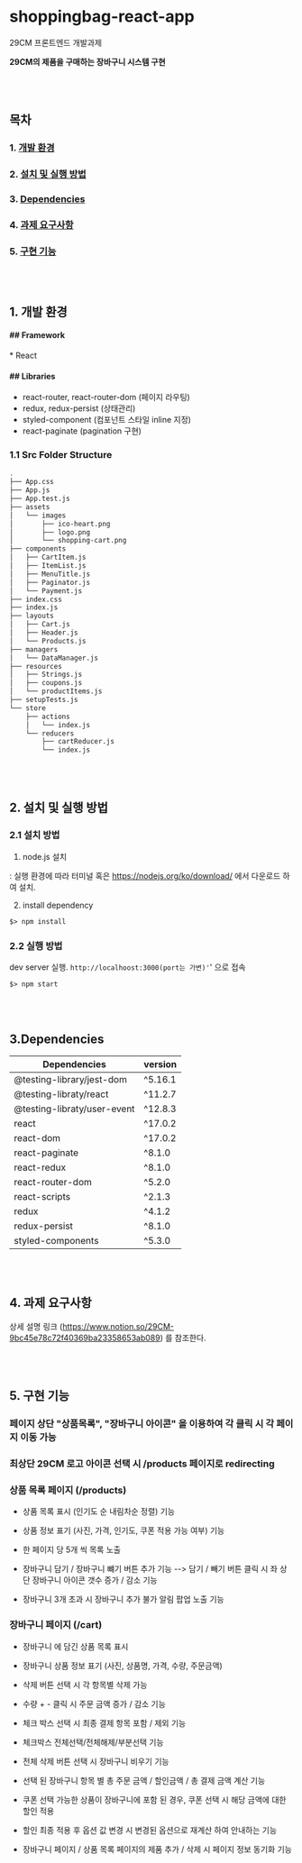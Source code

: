 # shoppingbag-react-app
29CM 프론트엔드 개발과제

**29CM의 제품을 구매하는 장바구니 시스템 구현**


<br>

<br>

## 목차

### 1. [개발 환경](#dev-environment)

### 2. [설치 및 실행 방법](#installation)

### 3. [Dependencies](#dependencies)

### 4. [과제 요구사항](#requirement)

### 5. [구현 기능](#solution)





<br>

<br>

<h2 id="dev-environment">1. 개발 환경</h2>

####

#### ## Framework

\* React

#### ## Libraries

* react-router, react-router-dom (페이지 라우팅)
* redux, redux-persist (상태관리)
* styled-component (컴포넌트 스타일 inline 지정)
* react-paginate (pagination 구현)




### 1.1 Src Folder Structure

```bash
.
├── App.css
├── App.js
├── App.test.js
├── assets
│   └── images
│       ├── ico-heart.png
│       ├── logo.png
│       └── shopping-cart.png
├── components
│   ├── CartItem.js
│   ├── ItemList.js
│   ├── MenuTitle.js
│   ├── Paginator.js
│   └── Payment.js
├── index.css
├── index.js
├── layouts
│   ├── Cart.js
│   ├── Header.js
│   └── Products.js
├── managers
│   └── DataManager.js
├── resources
│   ├── Strings.js
│   ├── coupons.js
│   └── productItems.js
├── setupTests.js
└── store
    ├── actions
    │   └── index.js
    └── reducers
        ├── cartReducer.js
        └── index.js

```

<br>

<br>

<h2 id="installation">2. 설치 및 실행 방법</h2>



### 2.1 설치 방법

1. node.js 설치

: 실행 환경에 따라 터미널 혹은 https://nodejs.org/ko/download/ 에서 다운로드 하여 설치.

2. install dependency

~~~
$> npm install
~~~



### 2.2 실행 방법

dev server 실행. `http://localhoost:3000(port는 가변)'`' 으로 접속

~~~
$> npm start
~~~


<br>

<br>

<h2 id="dependencies"> 3.Dependencies </h2>



| Dependencies                            | version |
| --------------------------------------- | ------- |
| @testing-library/jest-dom               | ^5.16.1 |
| @testing-libraty/react                  | ^11.2.7 |
| @testing-libraty/user-event             | ^12.8.3 |
| react                                   | ^17.0.2 |
| react-dom                               | ^17.0.2 |
| react-paginate                          | ^8.1.0  |
| react-redux                             | ^8.1.0  |
| react-router-dom                        | ^5.2.0  |
| react-scripts                           | ^2.1.3  |
| redux                                   | ^4.1.2  |
| redux-persist                           | ^8.1.0  |
| styled-components                       | ^5.3.0  |


<br>

<br>

<h2 id="requirement">4. 과제 요구사항</h2>


상세 설명 링크 (https://www.notion.so/29CM-9bc45e78c72f40369ba23358653ab089) 를 참조한다. 


<br>

<br>


<h2 id="solution">5. 구현 기능</h2>

### 페이지 상단  "상품목록", "장바구니 아이콘" 을 이용하여 각 클릭 시 각 페이지 이동 가능
### 최상단 29CM 로고 아이콘 선택 시 /products 페이지로 redirecting 

### 상품 목록 페이지 (/products)

- 상품 목록 표시 (인기도 순 내림차순 정렬) 기능
- 상품 정보 표기 (사진, 가격, 인기도, 쿠폰 적용 가능 여부) 기능
- 한 페이지 당 5개 씩 목록 노출 
- 장바구니 담기 / 장바구니 뺴기 버튼 추가 기능 
--> 담기 / 빼기 버튼 클릭 시 좌 상단 장바구니 아이콘 갯수 증가 / 감소 기능  

- 장바구니 3개 초과 시 장바구니 추가 불가 알림 팝업 노출 기능 

### 장바구니 페이지 (/cart)

- 장바구니 에 담긴 상품 목록 표시 
- 장바구니 상품 정보 표기 (사진, 상품명, 가격, 수량, 주문금액)
- 삭제 버튼 선택 시 각 항목별 삭제 가능
- 수량 + - 클릭 시 주문 금액 증가 / 감소 기능
- 체크 박스 선택 시 최종 결제 항목 포함 / 제외 기능 
- 체크박스 전체선택/전체해제/부분선택 기능 
- 전체 삭제 버튼 선택 시 장바구니 비우기 기능

- 선택 된 장바구니 항목 별 총 주문 금액 / 할인금액 / 총 결제 금액 계산 기능
- 쿠폰 선택 가능한 상품이 장바구니에 포함 된 경우, 쿠폰 선택 시 해당 금액에 대한 할인 적용 
- 할인 최종 적용 후 옵션 값 변경 시 변경된 옵션으로 재계산 하여 안내하는 기능
- 장바구니 페이지 / 상품 목록 페이지의 제품 추가 / 삭제 시 페이지 정보 동기화 기능 



